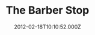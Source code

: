 ---
date: 2012-02-18T10:10:52.000Z
title: The Barber Stop
latitude: 52.04294691253548
longitude: 0.9543200024667841
category: checkin
---